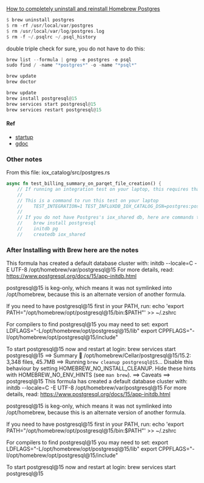 
[How to completely uninstall and reinstall Homebrew Postgres](https://blog.testdouble.com/posts/2021-01-28-how-to-completely-uninstall-homebrew-postgres/)

```rust
$ brew uninstall postgres
$ rm -rf /usr/local/var/postgres
$ rm /usr/local/var/log/postgres.log
$ rm -f ~/.psqlrc ~/.psql_history
```

double triple check for sure, you do not have to do this:

```rust
brew list --formula | grep -e postgres -e psql
sudo find / -name "*postgres*" -o -name "*psql*"
```

```rust
brew update
brew doctor
```

```rust
brew update
brew install postgresql@15
brew services start postgresql@15
brew services restart postgresql@15
```

#### Ref
* [startup](./startup.md)
* [gdoc](https://docs.google.com/document/d/e/2PACX-1vQ2cTRWln8Nyn2yQh4CWwvyN5yI3Op-4RA3MpB1moivlQtBBQ9KhR5N2vvkMiZz51t_1EPhj5SDmJh5/pub)

### Other notes

From this file: iox_catalog/src/postgres.rs

```rust
async fn test_billing_summary_on_parqet_file_creation() {
    // If running an integration test on your laptop, this requires that you have Postgres running
    //
    // This is a command to run this test on your laptop
    //    TEST_INTEGRATION=1 TEST_INFLUXDB_IOX_CATALOG_DSN=postgres:postgres://$USER@localhost/iox_shared RUST_BACKTRACE=1 cargo test --package iox_catalog --lib -- postgres::tests::test_billing_summary_on_parqet_file_creation --exact --nocapture
    //
    // If you do not have Postgres's iox_shared db, here are commands to install Postgres (on mac) and create iox_shared db
    //    brew install postgresql
    //    initdb pg
    //    createdb iox_shared
```

### After Installing with Brew here are the notes

This formula has created a default database cluster with:
  initdb --locale=C -E UTF-8 /opt/homebrew/var/postgresql@15
For more details, read:
  https://www.postgresql.org/docs/15/app-initdb.html

postgresql@15 is keg-only, which means it was not symlinked into /opt/homebrew,
because this is an alternate version of another formula.

If you need to have postgresql@15 first in your PATH, run:
  echo 'export PATH="/opt/homebrew/opt/postgresql@15/bin:$PATH"' >> ~/.zshrc

For compilers to find postgresql@15 you may need to set:
  export LDFLAGS="-L/opt/homebrew/opt/postgresql@15/lib"
  export CPPFLAGS="-I/opt/homebrew/opt/postgresql@15/include"


To start postgresql@15 now and restart at login:
  brew services start postgresql@15
==> Summary
🍺  /opt/homebrew/Cellar/postgresql@15/15.2: 3,348 files, 45.7MB
==> Running `brew cleanup postgresql@15`...
Disable this behaviour by setting HOMEBREW_NO_INSTALL_CLEANUP.
Hide these hints with HOMEBREW_NO_ENV_HINTS (see `man brew`).
==> Caveats
==> postgresql@15
This formula has created a default database cluster with:
  initdb --locale=C -E UTF-8 /opt/homebrew/var/postgresql@15
For more details, read:
  https://www.postgresql.org/docs/15/app-initdb.html

postgresql@15 is keg-only, which means it was not symlinked into /opt/homebrew,
because this is an alternate version of another formula.

If you need to have postgresql@15 first in your PATH, run:
  echo 'export PATH="/opt/homebrew/opt/postgresql@15/bin:$PATH"' >> ~/.zshrc

For compilers to find postgresql@15 you may need to set:
  export LDFLAGS="-L/opt/homebrew/opt/postgresql@15/lib"
  export CPPFLAGS="-I/opt/homebrew/opt/postgresql@15/include"

To start postgresql@15 now and restart at login:
  brew services start postgresql@15
